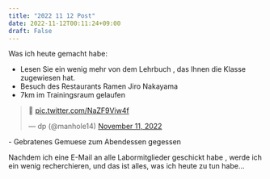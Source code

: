 ```yaml
---
title: "2022 11 12 Post"
date: 2022-11-12T00:11:24+09:00
draft: False
---
```

Was ich heute gemacht habe:

- Lesen Sie ein wenig mehr von dem Lehrbuch , das Ihnen die Klasse zugewiesen hat.
- Besuch des Restaurants Ramen Jiro Nakayama
- 7km im Trainingsraum gelaufen 
<blockquote class="twitter-tweet"><p lang="und" dir="ltr">🍛 <a href="https://t.co/NaZF9Viw4f">pic.twitter.com/NaZF9Viw4f</a></p>&mdash; dp (@manhole14) <a href="https://twitter.com/manhole14/status/1590986226181746688?ref_src=twsrc%5Etfw">November 11, 2022</a></blockquote> <script async src="https://platform.twitter.com/widgets.js" charset="utf-8"></script> 
- Gebratenes Gemuese zum Abendessen gegessen

Nachdem ich eine E-Mail an alle Labormitglieder geschickt habe , werde ich ein wenig recherchieren, und das ist alles, was ich heute zu tun habe...
